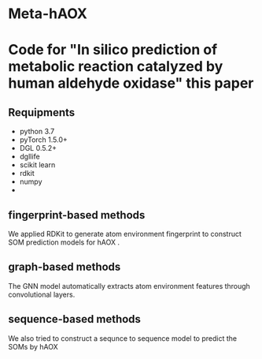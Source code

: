# Meta-hAOX
# Code for "In silico prediction of metabolic reaction catalyzed by human aldehyde oxidase" this paper  

## Requipments  
* python 3.7
* pyTorch 1.5.0+
* DGL 0.5.2+
* dgllife 
* scikit learn
* rdkit
* numpy  
* 
## fingerprint-based methods 
We applied RDKit to generate atom environment fingerprint to construct SOM prediction models for hAOX .  




## graph-based methods   
The GNN model automatically extracts atom environment features through convolutional layers.  


## sequence-based methods 
We also tried to construct a sequnce to sequence model to predict the SOMs by hAOX


